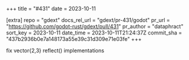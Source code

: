 +++
title = "#431"
date = 2023-10-11

[extra]
repo = "gdext"
docs_rel_url = "gdext/pr-431/godot"
pr_url = "https://github.com/godot-rust/gdext/pull/431"
pr_author = "dataphract"
sort_key = 2023-10-11
date_time = 2023-10-11T21:24:37Z
commit_sha = "437b2936b0e7a148173a55e39c31d309e71e03fe"
+++

fix vector{2,3} reflect() implementations
